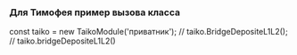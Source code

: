 ### Для Тимофея пример вызова класса
const taiko = new TaikoModule('приватник');
// taiko.BridgeDepositeL1L2();
// taiko.bridgeDepositeL1L2()

